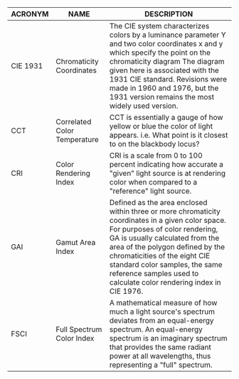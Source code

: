 | ACRONYM | NAME | DESCRIPTION | 
| --- | --- | --- | 
| CIE 1931 | Chromaticity Coordinates  | The CIE system characterizes colors by a luminance  parameter Y and two color coordinates  x and y which specify the point on the chromaticity diagram The diagram given here is associated with the 1931 CIE standard. Revisions were made in 1960 and 1976, but the 1931 version remains the most widely used version. 
| CCT | Correlated Color Temperature | CCT is essentially a gauge of how yellow or blue the color of light appears. i.e. What point is it closest to on the blackbody locus?
| CRI | Color Rendering Index | CRI is a scale from 0 to 100 percent indicating how accurate a "given" light source is at rendering color when compared to a "reference" light source.
| GAI | Gamut Area Index | Defined as the area enclosed within three or more chromaticity coordinates in a given color space. For purposes of color rendering, GA is usually calculated from the area of the polygon defined by the chromaticities of the eight CIE standard color samples, the same reference samples used to calculate color rendering index  in CIE 1976.
| FSCI | Full Spectrum Color Index | A mathematical measure of how much a light source's spectrum deviates from an equal-energy spectrum. An equal-energy spectrum is an imaginary spectrum that provides the same radiant power at all wavelengths, thus representing a "full" spectrum.
